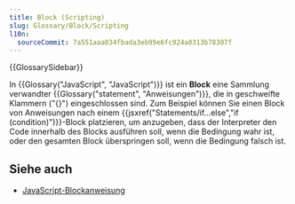 ```yaml
---
title: Block (Scripting)
slug: Glossary/Block/Scripting
l10n:
  sourceCommit: 7a551aaa034fbada3eb99e6fc924a0313b78307f
---
```


{{GlossarySidebar}}

In {{Glossary("JavaScript", "JavaScript")}} ist ein **Block** eine Sammlung verwandter {{Glossary("statement", "Anweisungen")}}, die in geschweifte Klammern ("{}") eingeschlossen sind. Zum Beispiel können Sie einen Block von Anweisungen nach einem {{jsxref("Statements/if...else","if (condition)")}}-Block platzieren, um anzugeben, dass der Interpreter den Code innerhalb des Blocks ausführen soll, wenn die Bedingung wahr ist, oder den gesamten Block überspringen soll, wenn die Bedingung falsch ist.

## Siehe auch

- [JavaScript-Blockanweisung](/de/docs/Web/JavaScript/Reference/Statements/block)
